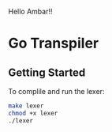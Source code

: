 Hello Ambar!!
# Go Transpiler

## Getting Started
To complile and run the lexer:
```bash
make lexer
chmod +x lexer
./lexer
```
